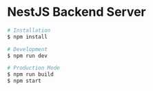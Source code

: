 # NestJS Backend Server

```bash
# Installation
$ npm install

# Development
$ npm run dev

# Production Mode
$ npm run build
$ npm start
```

